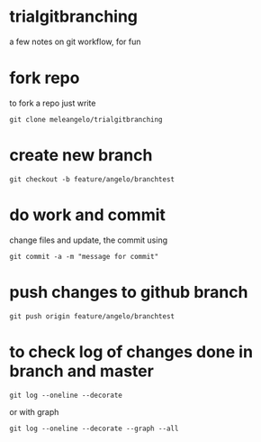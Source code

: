 # trialgitbranching

a few notes on git workflow, for fun

# fork repo
to fork a repo just write

```
git clone meleangelo/trialgitbranching
```

# create new branch

```
git checkout -b feature/angelo/branchtest
```

# do work and  commit

change files and update, the commit using

```
git commit -a -m "message for commit"
```

# push changes to github branch

```
git push origin feature/angelo/branchtest
```

# to check log of changes done in branch and master

``` 
git log --oneline --decorate
```

or with graph
``` 
git log --oneline --decorate --graph --all
```
